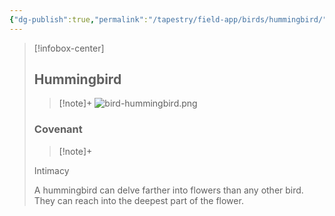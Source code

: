 ```yaml
---
{"dg-publish":true,"permalink":"/tapestry/field-app/birds/hummingbird/","title":"Hummingbird","tags":["covenants/animals/birds"],"dgHomeLink":true,"dgEnableSearch":true}
---
```



> [!infobox-center] 
> ## Hummingbird
> > [!note]+
> ![bird-hummingbird.png](/img/user/File%20Vault/Field%20App/birds/bird-hummingbird.png)
> ### Covenant
>> [!note]+ 
>  <p class="note first">Intimacy</p>
>  
><p class="note second">A hummingbird can delve farther into flowers than any other bird. They can reach into the deepest part of the flower.</p>